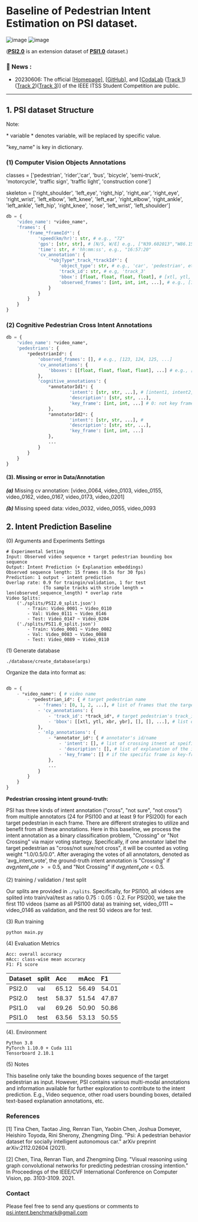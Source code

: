 
# Baseline of Pedestrian Intent Estimation on PSI dataset.

![image](./images/sample1.png)
![image](./images/sample2.png)

([**PSI2.0**](https://github.com/PSI-Intention2022/PSI-Dataset) is an extension dataset of [**PSI1.0**](http://situated-intent.net/) dataset.)

### :bookmark: News :
- 20230606: The official [[Homepage](https://psi-intention2022.github.io)], [[GitHub](https://github.com/PSI-Intention2022/PSI-Competition)], and [[CodaLab]() ([Track 1](https://codalab.lisn.upsaclay.fr/competitions/13808#phases))([Track 2](https://codalab.lisn.upsaclay.fr/competitions/13812?secret_key=7a566b48-693d-47cf-9de8-d43e6b6fa512#phases))([Track 3](https://codalab.lisn.upsaclay.fr/competitions/13818?secret_key=bc6903e6-0a62-4df2-bb14-b31ae7b40a63#participate))] of the IEEE ITSS Student Competition are public. 

---

## 1. PSI dataset Structure

Note: 

\* variable \* denotes variable, will be replaced by specific value. 

"key_name" is key in dictionary. 

### (1) Computer Vision Objects Annotations
classes = ['pedestrian', 'rider','car', 'bus', 'bicycle', 'semi-truck', 'motorcycle', 
           'traffic sign', 'traffic light', 'construction cone'] 

skeleton = ['right_shoulder', 'left_eye', 'right_hip', 'right_ear', 'right_eye', 'right_wrist', 'left_elbow', 
            'left_knee', 'left_ear', 'right_elbow', 'right_ankle', 'left_ankle', 'left_hip',
            'right_knee', 'nose', 'left_wrist', 'left_shoulder']

```python
db = {
	'video_name': *video_name*,
	'frames': {
		'frame_*frameId*': {
			'speed(km/hr)': str, # e.g., "72"
			'gps': [str, str], # [N/S, W/E] e.g., ["N39.602013","W86.159046"]
			'time': str, # 'hh:mm:ss', e.g., "16:57:20"
			'cv_annotation': {
				'*objType*_track_*trackId*': {
					'object_type': str, # e.g., 'car', 'pedestrian', etc.
					'track_id': str, # e.g, 'track_3'
					'bbox': [float, float, float, float], # [xtl, ytl, xbr, ybr]
					'observed_frames': [int, int, int, ...], # e.g., [153, 154, 155, ...]
				}
			}
		}
	}
}
```

### (2) Cognitive Pedestrian Cross Intent Annotations
```python
db = {
	'video_name': *video_name*,
	'pedestrians': {
		*pedestrianId*: {
			'observed_frames': [], # e.g., [123, 124, 125, ...]
			'cv_annotations': {
				'bboxes': [[float, float, float, float], ...] # e.g., [box1, box2, box3, ...]
			},
			'cognitive_annotations': {
				*annotatorId1*: {
						'intent': [str, str, ...], # [intent1, intent2, ...], ['not_sure', 'cross', 'not_cross']
						'description': [str, str, ...],
						'key_frame': [int, int, ...] # 0: not key frame, 1: key frame 
				},
				*annotatorId2*: {
						'intent': [str, str, ...], # 
						'description': [str, str, ...], 
						'key_frame': [int, int, ...]
				},
                ...
			}
		}
	}
}
```

#### (3). Missing or error in Data/Annotation 
***(a)***
Missing cv annotation: [video_0064, video_0103, video_0155, video_0162, video_0167, video_0173, video_0201]

***(b)***
Missing speed data:  video_0032, video_0055, video_0093


## 2. Intent Prediction Baseline
(0) Arguments and Experiments Settings

```buildoutcfg
# Experimental Setting
Input: Observed video sequence + target pedestrian bounding box sequence
Output: Intent Prediction (+ Explanation embeddings)
Observed sequence length: 15 frames (0.5s for 30 fps)
Prediction: 1 output - intent prediction
Overlap rate: 0.9 for traingin/validation, 1 for test 
              (To sample tracks with stride length = len(observed_sequence_length) * overlap rate
Video Splits: 
    ('./splits/PSI2.0_split.json')
        - Train: Video_0001 ~ Video_0110
        - Val: Video_0111 ~ Video_0146
        - Test: Video_0147 ~ Video_0204
    ('./splits/PSI1.0_split.json')
        - Train: Video_0001 ~ Video_0082
        - Val: Video_0083 ~ Video_0088
        - Test: Video_0089 ~ Video_0110
```

(1) Generate database
```buildoutcfg
./database/create_database(args)
```
Organize the data into format as:
```python

db = {
    - *video_name*: { # video name
        - *pedestrian_id*: { # target pedestrian name
            - 'frames': [0, 1, 2, ...], # list of frames that the target pedestrian appear
            - 'cv_annotations': {
                - 'track_id': *track_id*, # target pedestrian's track_id, obtained from raw annoation
                - 'bbox': [[xtl, ytl, xbr, ybr], [], [], ...], # list of bounding boxes of the target pedestrian appeared
            },
            - 'nlp_annotations': {
                - *annotator_id*: { # annotator's id/name
                    - 'intent': [], # list of crossing itnent at speific frame, extended from key-frame annotations 
                    - 'description': [], # list of explanation of the intent estimation for every frame from the current annotator_id
                    - 'key_frame': [] # if the specific frame is key-frame, directly annotated by the annotator. 0-NOT key-frame, 1-key-frame
                },
                ...
            }
        }
    }
}
```

**Pedestrian crossing intent ground-truth:**

PSI has three kinds of intent annotation ("cross", "not sure", "not cross") from multiple annotators 
(24 for PSI100 and at least 9 for PSI200) for each target pedestrian in each frame. There are different
strategies to utilize and benefit from all these annotations. Here in this baseline, we process the intent annotation
as a binary classification problem, "Crossing" or "Not Crossing" via major voting startegy. Specifically, if one annotator
label the target pedestrian as "cross/not sure/not cross", it will be counted as voting weight "1.0/0.5/0.0". After averaging
the votes of all annotators, denoted as 'avg_intent_vote', the ground-truth intent annotation is "Crossing" if $avg_intent_vote >= 0.5$, and
"Not Crossing" if $avg_intent_vote < 0.5$.

(2) training / validation / test split

Our splits are provided in ```./splits```. Specifically, for PSI100, all videos are splited into train/val/test as ratio 
$0.75:0.05:0.2$. For PSI200, we take the first 110 videos (same as all PSI100 data) as training set, video_0111 ~ video_0146
as validation, and the rest 50 videos are for test. 


(3) Run training
```shell
python main.py
```

(4) Evaluation Metrics
```buildoutcfg
Acc: overall accuracy
mAcc: class-wise mean accuracy
F1: F1 score
```
|Dataset|split|Acc|mAcc|F1 |
|:---|:---|:---|:---|:---|
|PSI2.0|val|65.12|56.49|54.01|
|PSI2.0|test|58.37|51.54|47.87|
|PSI1.0|val|69.26|50.90|50.86|
|PSI1.0|test|63.56|53.13|50.55|

(4). Environment
```buildoutcfg
Python 3.8
PyTorch 1.10.0 + Cuda 111
Tensorboard 2.10.1
```

(5) Notes

This baseline only take the bounding boxes sequence of the target pedestrian as input. However, PSI contains various
multi-modal annotations and information available for further exploration to contribute to the intent prediction. E.g.,
Video sequence, other road users bounding boxes, detailed text-based explanation annotations, etc.

### References 

[1] Tina Chen, Taotao Jing, Renran Tian, Yaobin Chen, Joshua Domeyer, Heishiro Toyoda, Rini Sherony, Zhengming Ding. "Psi: A pedestrian behavior dataset for socially intelligent autonomous car." arXiv preprint arXiv:2112.02604 (2021). 

[2] Chen, Tina, Renran Tian, and Zhengming Ding. "Visual reasoning using graph convolutional networks for predicting pedestrian crossing intention." In Proceedings of the IEEE/CVF International Conference on Computer Vision, pp. 3103-3109. 2021. 


### Contact 

Please feel free to send any questions or comments to [psi.intent.benchmark@gmail.com](psi.intent.benchmark@gmail.com)

